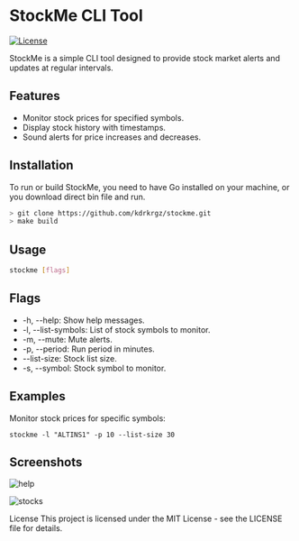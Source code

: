 # StockMe CLI Tool

[![License](https://img.shields.io/badge/License-MIT-blue.svg)](LICENSE)



StockMe is a simple CLI tool designed to provide stock market alerts and updates at regular intervals.

## Features

- Monitor stock prices for specified symbols.
- Display stock history with timestamps.
- Sound alerts for price increases and decreases.

## Installation

To run or build StockMe, you need to have Go installed on your machine, or you download direct bin file and run.

```bash
> git clone https://github.com/kdrkrgz/stockme.git
> make build
```
## Usage

```bash
stockme [flags]
```

## Flags
- -h, --help: Show help messages.
- -l, --list-symbols: List of stock symbols to monitor.
- -m, --mute: Mute alerts.
- -p, --period: Run period in minutes.
- --list-size: Stock list size.
- -s, --symbol: Stock symbol to monitor.

## Examples
Monitor stock prices for specific symbols:

```
stockme -l "ALTINS1" -p 10 --list-size 30
```

## Screenshots
![help](https://img001.prntscr.com/file/img001/NbyWVQnsShSTsrmYijPvnA.png)

![stocks](https://img001.prntscr.com/file/img001/H-mwWz9DRcOoz4SE-KiWzg.png)

License
This project is licensed under the MIT License - see the LICENSE file for details.